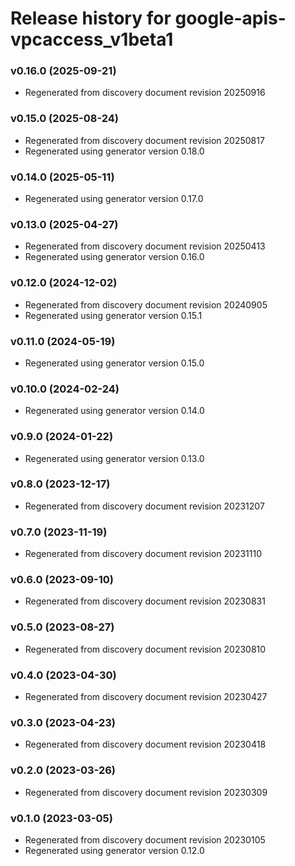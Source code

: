 # Release history for google-apis-vpcaccess_v1beta1

### v0.16.0 (2025-09-21)

* Regenerated from discovery document revision 20250916

### v0.15.0 (2025-08-24)

* Regenerated from discovery document revision 20250817
* Regenerated using generator version 0.18.0

### v0.14.0 (2025-05-11)

* Regenerated using generator version 0.17.0

### v0.13.0 (2025-04-27)

* Regenerated from discovery document revision 20250413
* Regenerated using generator version 0.16.0

### v0.12.0 (2024-12-02)

* Regenerated from discovery document revision 20240905
* Regenerated using generator version 0.15.1

### v0.11.0 (2024-05-19)

* Regenerated using generator version 0.15.0

### v0.10.0 (2024-02-24)

* Regenerated using generator version 0.14.0

### v0.9.0 (2024-01-22)

* Regenerated using generator version 0.13.0

### v0.8.0 (2023-12-17)

* Regenerated from discovery document revision 20231207

### v0.7.0 (2023-11-19)

* Regenerated from discovery document revision 20231110

### v0.6.0 (2023-09-10)

* Regenerated from discovery document revision 20230831

### v0.5.0 (2023-08-27)

* Regenerated from discovery document revision 20230810

### v0.4.0 (2023-04-30)

* Regenerated from discovery document revision 20230427

### v0.3.0 (2023-04-23)

* Regenerated from discovery document revision 20230418

### v0.2.0 (2023-03-26)

* Regenerated from discovery document revision 20230309

### v0.1.0 (2023-03-05)

* Regenerated from discovery document revision 20230105
* Regenerated using generator version 0.12.0

